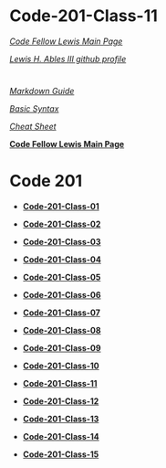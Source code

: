 # Code-201-Class-11

*[Code Fellow Lewis Main Page](https://lewable3d.github.io/Reading-Notes/)*
       
*[Lewis H. Ables III github profile](https://github.com/Lewable3d)*
#
*[Markdown Guide](https://www.markdownguide.org/getting-started/)*        

*[Basic Syntax](https://www.markdownguide.org/basic-syntax/)*

*[Cheat Sheet](https://github.com/ohmyzsh/ohmyzsh/wiki/Cheatsheet)*

**[Code Fellow Lewis Main Page](https://lewable3d.github.io/Reading-Notes/)**

# Code 201

- **[Code-201-Class-01](https://lewable3d.github.io/Reading-Notes/201-Class-01)**

- **[Code-201-Class-02](https://lewable3d.github.io/Reading-Notes/201-Class-02)**

- **[Code-201-Class-03](https://lewable3d.github.io/Reading-Notes/201-Class-03)**

- **[Code-201-Class-04](https://lewable3d.github.io/Reading-Notes/201-Class-04)**

- **[Code-201-Class-05](https://lewable3d.github.io/Reading-Notes/201-Class-05)**

- **[Code-201-Class-06](https://lewable3d.github.io/Reading-Notes/201-Class-06)**

- **[Code-201-Class-07](https://lewable3d.github.io/Reading-Notes/201-Class-07)**

- **[Code-201-Class-08](https://lewable3d.github.io/Reading-Notes/201-Class-08)**

- **[Code-201-Class-09](https://lewable3d.github.io/Reading-Notes/201-Class-09)**

- **[Code-201-Class-10](https://lewable3d.github.io/Reading-Notes/201-Class-10)**

- **[Code-201-Class-11](https://lewable3d.github.io/Reading-Notes/201-Class-11)**

- **[Code-201-Class-12](https://lewable3d.github.io/Reading-Notes/201-Class-12)**

- **[Code-201-Class-13](https://lewable3d.github.io/Reading-Notes/201-Class-13)**

- **[Code-201-Class-14](https://lewable3d.github.io/Reading-Notes/201-Class-14)**

- **[Code-201-Class-15](https://lewable3d.github.io/Reading-Notes/201-Class-15)**
